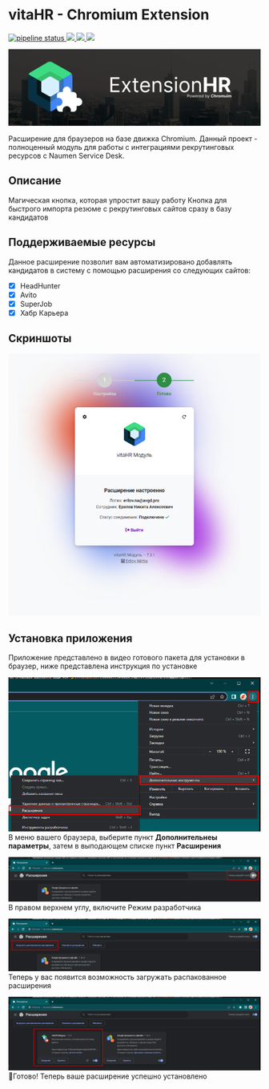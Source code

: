 # vitaHR - Chromium Extension

<p align="left">
    <a href="https://tracker.vitaexpress.ru/Erilov.NA/extensionhr/-/commits/main">
        <img alt="pipeline status" src="https://tracker.vitaexpress.ru/Erilov.NA/extensionhr/badges/main/pipeline.svg" />
    </a>
    <a href="https://chrome.google.com/webstore/detail/ibbbcfhmdgiamboockeeikolhmnheelj" alt="Release">
        <img src="https://img.shields.io/chrome-web-store/v/ibbbcfhmdgiamboockeeikolhmnheelj?color=success&label=%D0%A0%D0%B5%D0%BB%D0%B8%D0%B7%D0%BD%D0%B0%D1%8F%20%D0%B2%D0%B5%D1%80%D1%81%D0%B8%D1%8F%20" />
    </a>
    <a href="https://chrome.google.com/webstore/detail/ibbbcfhmdgiamboockeeikolhmnheelj" alt="Downloads">
        <img src="https://img.shields.io/chrome-web-store/users/ibbbcfhmdgiamboockeeikolhmnheelj?color=blue&label=%D0%97%D0%B0%D0%B3%D1%80%D1%83%D0%B7%D0%BE%D0%BA" />
    </a>
    <a href="https://chrome.google.com/webstore/detail/ibbbcfhmdgiamboockeeikolhmnheelj" alt="rating">
        <img src="https://img.shields.io/chrome-web-store/rating/ibbbcfhmdgiamboockeeikolhmnheelj?label=%D0%A0%D0%B5%D0%B9%D1%82%D0%B8%D0%BD%D0%B3" />
    </a>
</p>

![sd](doc/header.png)


Расширение для браузеров на базе движка Chromium. 
Данный проект - полноценный модуль для работы с интеграциями рекрутинговых ресурсов с Naumen Service Desk.

## Описание 
Магическая кнопка, которая упростит вашу работу
Кнопка для быстрого импорта резюме с рекрутинговых сайтов сразу в базу кандидатов


## Поддерживаемые ресурсы
Данное расширение позволит вам автоматизировано добавлять кандидатов в систему с помощью расширения со следующих сайтов: 
- [x] HeadHunter
- [x] Avito
- [x] SuperJob
- [x] Хабр Карьера

## Скриншоты

![Главная станица](doc/indexPage.png)

## Установка приложения
Приложение представлено в видео готового пакета для установки в браузер, ниже представлена инструкция по установке

![Инструкция по установке](doc/install_step1.png)
В меню вашего браузера, выберите пункт **Дополнительнеы параметры**, затем в выподающем списке пункт **Расширения**

![Инструкция по установке](doc/install_step2.png)
В правом верхнем углу, включите Режим разработчика

![Инструкция по установке](doc/install_step3.png)
Теперь у вас появится возможность загружать распакованное расширения

![Инструкция по установке](doc/install_step4.png)
🎉Готово! Теперь ваше расширение успешно установлено


